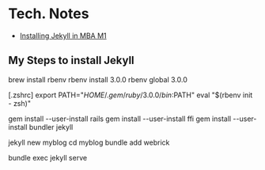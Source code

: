 # Tech. Notes

* [Installing Jekyll in MBA M1](https://alexmanrique.com/blog/development/2021/02/05/using-jekyll-in-macbook-air-m1.html)

## My Steps to install Jekyll

brew install rbenv
rbenv install 3.0.0
rbenv global 3.0.0

[.zshrc]
export PATH="$HOME/.gem/ruby/3.0.0/bin:$PATH"
eval "$(rbenv init - zsh)"


gem install --user-install rails
gem install --user-install ffi
gem install --user-install bundler jekyll

jekyll new myblog
cd myblog
bundle add webrick

bundle exec jekyll serve

